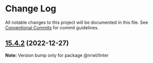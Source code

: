 # Change Log

All notable changes to this project will be documented in this file.
See [Conventional Commits](https://conventionalcommits.org) for commit guidelines.

## [15.4.2](https://github.com/nrwl/nx/compare/15.4.1...15.4.2) (2022-12-27)

**Note:** Version bump only for package @nrwl/linter
